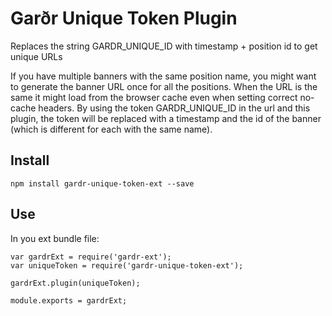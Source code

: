 # Garðr Unique Token Plugin

Replaces the string GARDR_UNIQUE_ID with timestamp + position id to get unique URLs

If you have multiple banners with the same position name, you might want to generate the banner URL once for all the
positions. When the URL is the same it might load from the browser cache even when setting correct no-cache headers.
By using the token GARDR_UNIQUE_ID in the url and this plugin, the token will be replaced with a timestamp and the id
of the banner (which is different for each with the same name).

## Install

    npm install gardr-unique-token-ext --save

## Use
In you ext bundle file:

    var gardrExt = require('gardr-ext');
    var uniqueToken = require('gardr-unique-token-ext');

    gardrExt.plugin(uniqueToken);

    module.exports = gardrExt;
